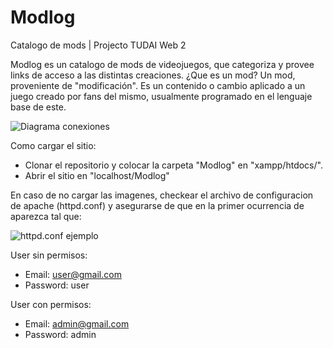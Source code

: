# Modlog
Catalogo de mods | Projecto TUDAI Web 2

Modlog es un catalogo de mods de videojuegos, que categoriza y provee links de acceso a las distintas creaciones.
¿Que es un mod? Un mod, proveniente de "modificación". Es un contenido o cambio aplicado a un juego creado por fans del mismo, usualmente programado en el lenguaje base de este.


![Diagrama conexiones](https://github.com/lucalis023/Modlog/blob/main/diagramaRelaciones.jfif?raw=true)



Como cargar el sitio:

- Clonar el repositorio y colocar la carpeta "Modlog" en "xampp/htdocs/". 
- Abrir el sitio en "localhost/Modlog" 

En caso de no cargar las imagenes, checkear el archivo de configuracion de apache (httpd.conf) y asegurarse de que en la primer ocurrencia de <Directory /> aparezca tal que:

![httpd.conf ejemplo](https://github.com/lucalis023/Modlog/blob/main/httpdExample.png?raw=true)

User sin permisos:
- Email: user@gmail.com
- Password: user

User con permisos:
- Email: admin@gmail.com
- Password: admin